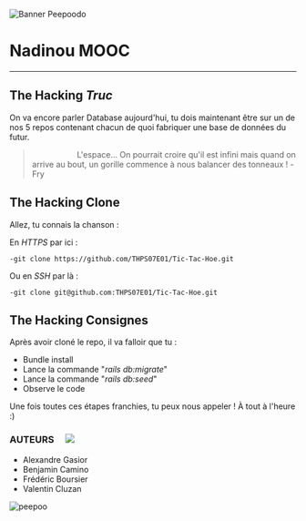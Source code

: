 ![Banner Peepoodo](https://peepoodo.github.io/peepoodo-box/logo.png)

# Nadinou MOOC ![]()
---
## The Hacking *Truc*
On va encore parler Database aujourd'hui, tu dois maintenant être sur un de nos 5 repos contenant chacun de quoi fabriquer une base de données du futur.
>                     L'espace... On pourrait croire qu'il est infini mais quand on arrive au bout, un gorille commence à nous balancer des tonneaux !  -Fry

## The Hacking Clone  ![]()

Allez, tu connais la chanson : 

 En *HTTPS* par ici :

    -git clone https://github.com/THPS07E01/Tic-Tac-Hoe.git
    
 Ou en *SSH* par là :
    
    -git clone git@github.com:THPS07E01/Tic-Tac-Hoe.git

## The Hacking Consignes
Après avoir cloné le repo, il va falloir que tu :
 - Bundle install
 - Lance la commande "*rails db:migrate*"
 - Lance la commande "*rails db:seed*"
 - Observe le code

Une fois toutes ces étapes franchies, tu peux nous appeler ! À tout à l'heure :)

### AUTEURS     ![](https://media.giphy.com/media/Gb3FENu33eqKk/giphy.gif)        ![]()
 - Alexandre Gasior
 - Benjamin Camino
 - Frédéric Boursier
 - Valentin Cluzan

![peepoo](https://scontent-frx5-1.cdninstagram.com/vp/264d0ca397626a3b949b7e1a32f12c40/5CB8BC70/t51.2885-15/e35/43371552_345243769354400_135114894105553554_n.jpg?_nc_ht=scontent-frx5-1.cdninstagram.com&se=7&ig_cache_key=MTkwNDY1MDI1MjEwMzgzOTc4Mw%3D%3D.2)
